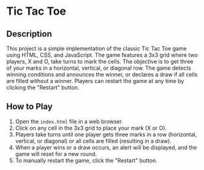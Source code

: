 # Tic Tac Toe

## Description

This project is a simple implementation of the classic Tic Tac Toe game using HTML, CSS, and JavaScript. The game features a 3x3 grid where two players, X and O, take turns to mark the cells. The objective is to get three of your marks in a horizontal, vertical, or diagonal row. The game detects winning conditions and announces the winner, or declares a draw if all cells are filled without a winner. Players can restart the game at any time by clicking the "Restart" button.

## How to Play

1. Open the `index.html` file in a web browser.
2. Click on any cell in the 3x3 grid to place your mark (X or O).
3. Players take turns until one player gets three marks in a row (horizontal, vertical, or diagonal) or all cells are filled (resulting in a draw).
4. When a player wins or a draw occurs, an alert will be displayed, and the game will reset for a new round.
5. To manually restart the game, click the "Restart" button.